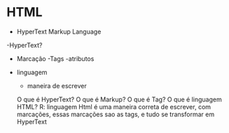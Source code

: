 # HTML
- HyperText Markup Language

-HyperText?
- Marcação
  -Tags
  -atributos
- linguagem
  - maneira de escrever

  O que é HyperText?
  O que é Markup?
  O que é Tag?
  O que é linguagem HTML?
  R: linguagem Html é uma maneira correta de escrever, com marcações, essas marcações sao as tags, e tudo se transformar em HyperText